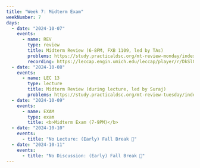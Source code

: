 ```yaml
---
title: "Week 7: Midterm Exam"
weekNumber: 7
days:
  - date: "2024-10-07"
    events:
      - name: REV
        type: review
        title: Midterm Review (6-8PM, FXB 1109, led by TAs)
        problems: https://study.practicaldsc.org/mt-review-monday/index.html
        recording: https://leccap.engin.umich.edu/leccap/player/r/DkSl0M
  - date: "2024-10-08"
    events:
      - name: LEC 13
        type: lecture
        title: Midterm Review (during lecture, led by Suraj)
        problems: https://study.practicaldsc.org/mt-review-tuesday/index.html
  - date: "2024-10-09"
    events:
      - name: EXAM
        type: exam
        title: <b>Midterm Exam (7-9PM)</b>
  - date: "2024-10-10"
    events:
      - title: "No Lecture: (Early) Fall Break 🍁"
  - date: "2024-10-11"
    events:
      - title: "No Discussion: (Early) Fall Break 🍁"
---
```

